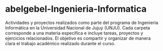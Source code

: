 # abelgebel-Ingenieria-Informatica
Actividades y proyectos realizados como parte del programa de Ingeniería Informática en la Universidad Nacional de Jujuy (UNJU). Cada carpeta corresponde a una materia específica e incluye tareas, proyectos y ejercicios relacionados. El objetivo es compartir y organizar de manera clara el trabajo académico realizado durante el curso.
